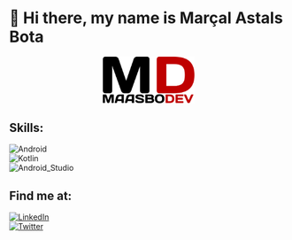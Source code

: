 # 👋 Hi there, my name is Marçal Astals Bota

<p align="center" width="100%">
    <img width="33%" src="CompleteLogo.png">
</p>

## Skills:
![Android](https://img.shields.io/badge/Android-3DDC84?style=for-the-badge&logo=android&logoColor=white&labelColor=101010)</br>
![Kotlin](https://img.shields.io/badge/Kotlin-0095D5?style=for-the-badge&logo=kotlin&logoColor=white&labelColor=101010)</br>
![Android_Studio](https://img.shields.io/badge/Android_Studio-3DDC84?style=for-the-badge&logo=android-studio&logoColor=white&labelColor=101010)</br>

## Find me at:

[![LinkedIn](https://img.shields.io/badge/LinkedIn-MaasboDev-0077B5?style=for-the-badge&logo=linkedin&logoColor=white&labelColor=101010)](https://www.linkedin.com/in/marsal-astals-bota/)  
[![Twitter](https://img.shields.io/badge/Twitter-@maasbodev-1DA1F2?style=for-the-badge&logo=twitter&logoColor=white&labelColor=101010)](https://twitter.com/maasbodev)

<!---
MaasboDev/MaasboDev is a ✨ special ✨ repository because its `README.md` (this file) appears on your GitHub profile.
You can click the Preview link to take a look at your changes.
--->
